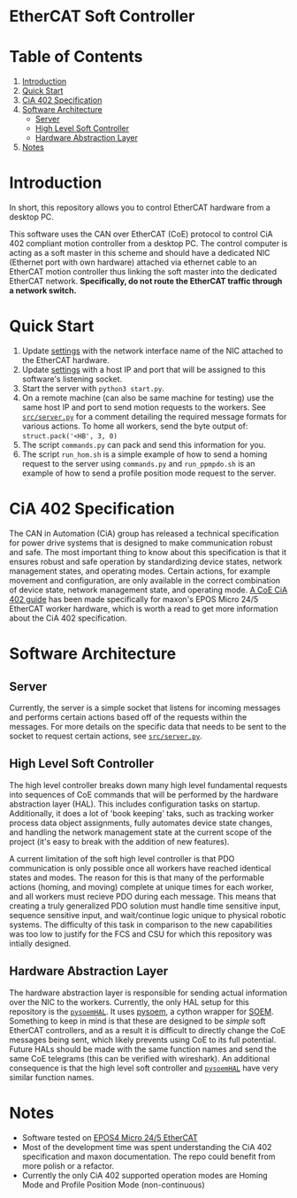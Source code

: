 # EtherCAT Soft Controller
# Table of Contents
1. [Introduction](#introduction)
2. [Quick Start](#quick-start)
3. [CiA 402 Specification](#cia-402-specification)
4. [Software Architecture](#software-architecture)
    - [Server](#server)
    - [High Level Soft Controller](#high-level-soft-controller)
    - [Hardware Abstraction Layer](#hardware-abstraction-layer)
5. [Notes](#notes)

# Introduction
In short, this repository allows you to control EtherCAT hardware from a desktop PC.

This software uses the CAN over EtherCAT (CoE) protocol to control CiA 402 compliant motion controller from a desktop PC. The control computer is acting as a soft master in this scheme and should have a dedicated NIC (Ethernet port with own hardware) attached via ethernet cable to an EtherCAT motion controller thus linking the soft master into the dedicated EtherCAT network. __Specifically, do not route the EtherCAT traffic through a network switch.__

# Quick Start
1. Update [settings](settings/masterSettings.yaml) with the network interface name of the NIC attached to the EtherCAT hardware.
2. Update [settings](settings/serverSettings.yaml) with a host IP and port that will be assigned to this software's listening socket.
3. Start the server with `python3 start.py`.
4. On a remote machine (can also be same machine for testing) use the same host IP and port to send motion requests to the workers. See [`src/server.py`](src/server.py) for a comment detailing the required message formats for various actions. To home all workers, send the byte output of: `struct.pack('<HB', 3, 0)`
5. The script `commands.py` can pack and send this information for you.
5. The script `run_hom.sh` is a simple example of how to send a homing request to the server using `commands.py` and `run_ppmpdo.sh` is an example of how to send a profile position mode request to the server. 


# CiA 402 Specification  
The CAN in Automation (CiA) group has released a technical specification for power drive systems that is designed to make communication robust and safe. The most important thing to know about this specification is that it ensures robust and safe operation by standardizing device states, network management states, and operating modes. Certain actions, for example movement and configuration, are only available in the correct combination of device state, network management state, and operating mode. [A CoE CiA 402 guide](https://caltech.sharepoint.com/:b:/r/sites/coo/LRIS-2/Shared%20Documents/LRIS-2%20-%20Subsystems%20%5BL3%5D/Maxon%20motion%20control/EPOS4%20Micro%2024%205%20EtherCAT%20Quick%20Start%20with%20Merged%20and%20Condensed%20Maxon%20Documentation.pdf?csf=1&web=1&e=m6LDQB) has been made specifically for maxon's EPOS Micro 24/5 EtherCAT worker hardware, which is worth a read to get more information about the CiA 402 specification.

# Software Architecture
## Server
Currently, the server is a simple socket that listens for incoming messages and performs certain actions based off of the requests within the messages. For more details on the specific data that needs to be sent to the socket to request certain actions, see [`src/server.py`](src/server.py).

## High Level Soft Controller
The high level controller breaks down many high level fundamental requests into sequences of CoE commands that will be performed by the hardware abstraction layer (HAL). This includes configuration tasks on startup. Additionally, it does a lot of 'book keeping' taks, such as tracking worker process data object assignments, fully automates device state changes, and handling the network management state at the current scope of the project (it's easy to break with the addition of new features). 

A current limitation of the soft high level controller is that PDO communication is only possible once all workers have reached identical states and modes. The reason for this is that many of the performable actions (homing, and moving) complete at unique times for each worker, and all workers must recieve PDO during each message. This means that creating a truly generalized PDO solution must handle time sensitive input, sequence sensitive input, and wait/continue logic unique to physical robotic systems. The difficulty of this task in comparison to the new capabilities was too low to justify for the FCS and CSU for which this repository was intially designed.

## Hardware Abstraction Layer
The hardware abstraction layer is responsible for sending actual information over the NIC to the workers. Currently, the only HAL setup for this repository is the [`pysoemHAL`](src/HAL/pysoem/pysoemMaster.py). It uses [pysoem](https://github.com/bnjmnp/pysoem), a cython wrapper for [SOEM](https://github.com/OpenEtherCATsociety/SOEM). Something to keep in mind is that these are designed to be *simple* soft EtherCAT controllers, and as a result it is difficult to directly change the CoE messages being sent, which likely prevents using CoE to its full potential. Future HALs should be made with the same function names and send the same CoE telegrams (this can be verified with wireshark). An additional consequence is that the high level soft controller and [`pysoemHAL`](src/HAL/pysoem/pysoemMaster.py) have very similar function names.

# Notes
- Software tested on [EPOS4 Micro 24/5 EtherCAT](https://www.maxongroup.com/maxon/view/product/654731)
- Most of the development time was spent understanding the CiA 402 specification and maxon documentation. The repo could benefit from more polish or a refactor.
- Currently the only CiA 402 supported operation modes are Homing Mode and Profile Position Mode (non-continuous)
